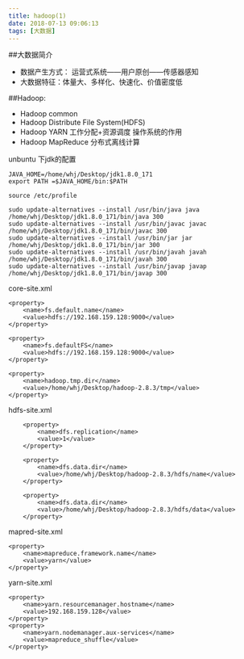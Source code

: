 ```yaml
---
title: hadoop(1)
date: 2018-07-13 09:06:13
tags: [大数据]
---
```


##大数据简介
* 数据产生方式： 运营式系统——用户原创——传感器感知
* 大数据特征：体量大、多样化、快速化、价值密度低

<!--more-->

##Hadoop:
* Hadoop common
* Hadoop Distribute File System(HDFS)
* Hadoop YARN  工作分配+资源调度 操作系统的作用
* Hadoop MapReduce  分布式离线计算

unbuntu 下jdk的配置

	JAVA_HOME=/home/whj/Desktop/jdk1.8.0_171
	export PATH =$JAVA_HOME/bin:$PATH
	
	source /etc/profile
	
	sudo update-alternatives --install /usr/bin/java java /home/whj/Desktop/jdk1.8.0_171/bin/java 300  
	sudo update-alternatives --install /usr/bin/javac javac /home/whj/Desktop/jdk1.8.0_171/bin/javac 300  
	sudo update-alternatives --install /usr/bin/jar jar /home/whj/Desktop/jdk1.8.0_171/bin/jar 300   
	sudo update-alternatives --install /usr/bin/javah javah /home/whj/Desktop/jdk1.8.0_171/bin/javah 300   
	sudo update-alternatives --install /usr/bin/javap javap /home/whj/Desktop/jdk1.8.0_171/bin/javap 300

core-site.xml

	<property>
		<name>fs.default.name</name>
		<value>hdfs://192.168.159.128:9000</value>
	</property>
	
	<property>
		<name>fs.defaultFS</name>
		<value>hdfs://192.168.159.128:9000</value>
	</property>
	
	<property>
		<name>hadoop.tmp.dir</name>
		<value>/home/whj/Desktop/hadoop-2.8.3/tmp</value>
	</property>

hdfs-site.xml

		<property>
			<name>dfs.replication</name>
			<value>1</value>
		</property>
	
		<property>
			<name>dfs.data.dir</name>
			<value>/home/whj/Desktop/hadoop-2.8.3/hdfs/name</value>
		</property>
	
		<property>
			<name>dfs.data.dir</name>
			<value>/home/whj/Desktop/hadoop-2.8.3/hdfs/data</value>
		</property>

mapred-site.xml

	<property>
		<name>mapreduce.framework.name</name>
		<value>yarn</value>
	</property>

yarn-site.xml

	<property>
		<name>yarn.resourcemanager.hostname</name>
		<value>192.168.159.128</value>
	</property>
	<property>
		<name>yarn.nodemanager.aux-services</name>
		<value>mapreduce_shuffle</value>
	</property>